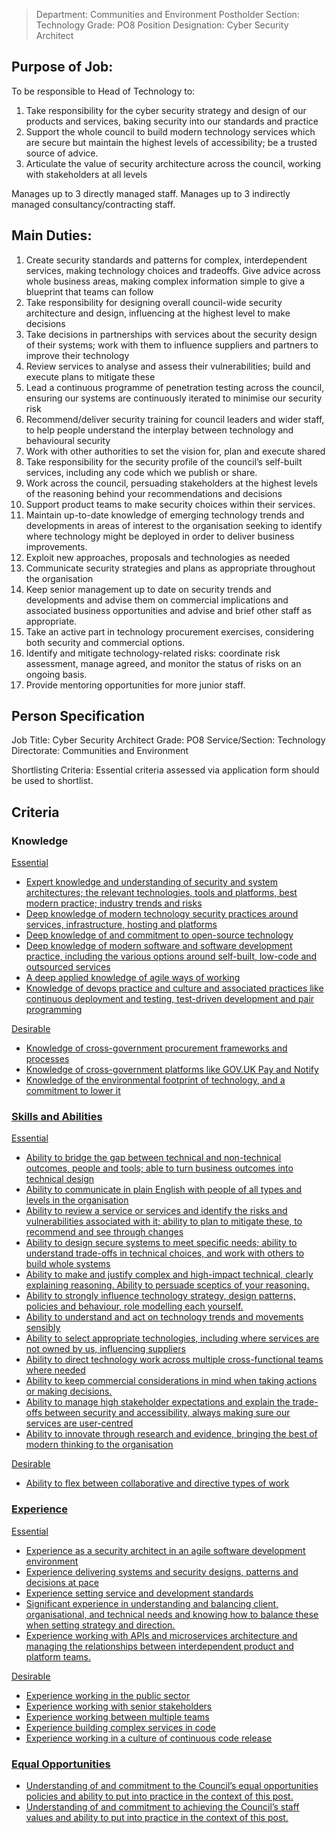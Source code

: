 


>Department: Communities and Environment
>Postholder Section: Technology
>Grade: PO8
>Position Designation: Cyber Security Architect

## Purpose of Job:
To be responsible to Head of Technology to:
1.  Take responsibility for the cyber security strategy and design of our products and services, baking security into our standards and practice    
2.  Support the whole council to build modern technology services which are secure but maintain the highest levels of accessibility; be a trusted source of advice.    
3.  Articulate the value of security architecture across the council, working with stakeholders at all levels

Manages up to 3 directly managed staff.
Manages up to 3 indirectly managed consultancy/contracting staff.

## Main Duties:
1.  Create security standards and patterns for complex, interdependent services, making technology choices and tradeoffs. Give advice across whole business areas, making complex information simple to give a blueprint that teams can follow    
2.  Take responsibility for designing overall council-wide security architecture and design, influencing at the highest level to make decisions    
3.  Take decisions in partnerships with services about the security design of their systems; work with them to influence suppliers and partners to improve their technology    
4.  Review services to analyse and assess their vulnerabilities; build and execute plans to mitigate these    
5.  Lead a continuous programme of penetration testing across the council, ensuring our systems are continuously iterated to minimise our security risk    
6.  Recommend/deliver security training for council leaders and wider staff, to help people understand the interplay between technology and behavioural security   
7.  Work with other authorities to set the vision for, plan and execute shared    
8.  Take responsibility for the security profile of the council’s self-built services, including any code which we publish or share.    
9.  Work across the council, persuading stakeholders at the highest levels of the reasoning behind your recommendations and decisions    
10.  Support product teams to make security choices within their services.    
11.  Maintain up-to-date knowledge of emerging technology trends and developments in areas of interest to the organisation seeking to identify where technology might be deployed in order to deliver business improvements.    
12.  Exploit new approaches, proposals and technologies as needed   
13.  Communicate security strategies and plans as appropriate throughout the organisation    
14.  Keep senior management up to date on security trends and developments and advise them on commercial implications and associated business opportunities and advise and brief other staff as appropriate.    
15.  Take an active part in technology procurement exercises, considering both security and commercial options.    
16.  Identify and mitigate technology-related risks: coordinate risk assessment, manage agreed, and monitor the status of risks on an ongoing basis.    
17.  Provide mentoring opportunities for more junior staff.

## Person Specification
Job Title: Cyber Security Architect 
Grade: PO8
Service/Section: Technology
Directorate: Communities and Environment

Shortlisting Criteria: Essential criteria assessed via application form should be used to shortlist.

## Criteria
### Knowledge
<u>Essential
-   Expert knowledge and understanding of security and system architectures; the relevant technologies, tools and platforms, best modern practice; industry trends and risks    
-   Deep knowledge of modern technology security practices around services, infrastructure, hosting and platforms    
-   Deep knowledge of and commitment to open-source technology    
-   Deep knowledge of modern software and software development practice, including the various options around self-built, low-code and outsourced services    
-   A deep applied knowledge of agile ways of working    
-   Knowledge of devops practice and culture and associated practices like continuous deployment and testing, test-driven development and pair programming

<u>Desirable
-   Knowledge of cross-government procurement frameworks and processes    
-   Knowledge of cross-government platforms like GOV.UK Pay and Notify    
-   Knowledge of the environmental footprint of technology, and a commitment to lower it    

### Skills and Abilities
<u>Essential
-   Ability to bridge the gap between technical and non-technical outcomes, people and tools; able to turn business outcomes into technical design    
-   Ability to communicate in plain English with people of all types and levels in the organisation    
-   Ability to review a service or services and identify the risks and vulnerabilities associated with it; ability to plan to mitigate these, to recommend and see through changes    
-   Ability to design secure systems to meet specific needs; ability to understand trade-offs in technical choices, and work with others to build whole systems    
-   Ability to make and justify complex and high-impact technical, clearly explaining reasoning. Ability to persuade sceptics of your reasoning.    
-   Ability to strongly influence technology strategy, design patterns, policies and behaviour, role modelling each yourself.    
-   Ability to understand and act on technology trends and movements sensibly    
-   Ability to select appropriate technologies, including where services are not owned by us, influencing suppliers    
-   Ability to direct technology work across multiple cross-functional teams where needed    
-   Ability to keep commercial considerations in mind when taking actions or making decisions.    
-   Ability to manage high stakeholder expectations and explain the trade-offs between security and accessibility, always making sure our services are user-centred    
-   Ability to innovate through research and evidence, bringing the best of modern thinking to the organisation

<u>Desirable
-   Ability to flex between collaborative and directive types of work
    
### Experience
<u>Essential
-   Experience as a security architect in an agile software development environment    
-   Experience delivering systems and security designs, patterns and decisions at pace    
-   Experience setting service and development standards    
-   Significant experience in understanding and balancing client, organisational, and technical needs and knowing how to balance these when setting strategy and direction.    
-   Experience working with APIs and microservices architecture and managing the relationships between interdependent product and platform teams.

<u>Desirable
-   Experience working in the public sector   
-   Experience working with senior stakeholders    
-   Experience working between multiple teams    
-   Experience building complex services in code    
-   Experience working in a culture of continuous code release

### Equal Opportunities
-   Understanding of and commitment to the Council’s equal opportunities policies and ability to put into practice in the context of this post.    
-   Understanding of and commitment to achieving the Council’s staff values and ability to put into practice in the context of this post.



